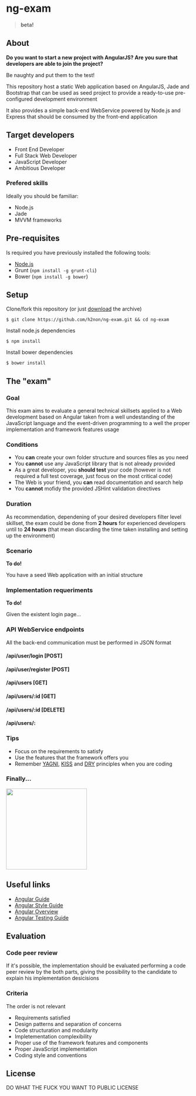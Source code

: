 # ng-exam

> **beta!**

## About

**Do you want to start a new project with AngularJS? Are you sure that developers are able to join the project?**

Be naughty and put them to the test!

This repository host a static Web application based on AngularJS, Jade and Bootstrap
that can be used as seed project to provide a ready-to-use pre-configured development environment

It also provides a simple back-end WebService powered by Node.js and Express that should be consumed 
by the front-end application

## Target developers

- Front End Developer 
- Full Stack Web Developer
- JavaScript Developer
- Ambitious Developer

### Prefered skills

Ideally you should be familiar:

- Node.js
- Jade
- MVVM frameworks

## Pre-requisites

Is required you have previously installed the following tools:

- [Node.js](http://nodejs.org)
- Grunt (`npm install -g grunt-cli`)
- Bower (`npm install -g bower`)

## Setup

Clone/fork this repository (or just [download](https://github.com/h2non/ng-exam/archive/master.zip) the archive)
```
$ git clone https://github.com/h2non/ng-exam.git && cd ng-exam
```
Install node.js dependencies
```
$ npm install
```
Install bower dependencies
```
$ bower install
```

## The "exam"

### Goal

This exam aims to evaluate a general technical skillsets applied to a Web development
based on Angular taken from a well undestanding of the JavaScript language and the event-driven programming 
to a well the proper implementation and framework features usage

### Conditions

- You **can** create your own folder structure and sources files as you need
- You **cannot** use any JavaScript library that is not already provided
- As a great developer, you **should test** your code (however is not required a full test coverage, just focus on the most critical code)
- The Web is your friend, you **can** read documentation and search help
- You **cannot** mofidy the provided JSHint validation directives

### Duration

As recommendation, dependening of your desired developers filter level skillset, 
the exam could be done from **2 hours** for experienced developers until to **24 hours**
(that mean discarding the time taken installing and setting up the environment)

### Scenario

**To do!**

You have a seed Web application with an initial structure 

### Implementation requeriments

**To do!**

Given the existent login page...

### API WebService endpoints

All the back-end communication must be performed in JSON format

#### /api/user/login [POST]

#### /api/user/register [POST]

#### /api/users [GET]

#### /api/users/:id [GET]

#### /api/users/:id [DELETE]

#### /api/users/:

### Tips

- Focus on the requirements to satisfy
- Use the features that the framework offers you
- Remember [YAGNI][yagni], [KISS][kiss] and [DRY][dry] principles when you are coding

### Finally...

<img src="http://oi58.tinypic.com/2m3r9ly.jpg" width="220" />

## Useful links

- [Angular Guide](http://docs.angularjs.org/guide/concepts)
- [Angular Style Guide](https://github.com/mgechev/angularjs-style-guide)
- [Angular Overview](http://glennstovall.com/blog/2013/06/27/angularjs-an-overview/)
- [Angular Testing Guide](http://docs.angularjs.org/guide/dev_guide.unit-testing)

## Evaluation

### Code peer review

If it's possible, the implementation should be evaluated performing a code peer review by the both parts,
giving the possibility to the candidate to explain his implementation desicisions

### Criteria

The order is not relevant

- Requirements satisfied
- Design patterns and separation of concerns
- Code structuration and modularity
- Impletementation complexibility
- Proper use of the framework features and components 
- Proper JavaScript implementation 
- Coding style and conventions

## License

DO WHAT THE FUCK YOU WANT TO PUBLIC LICENSE

[yagni]: http://en.wikipedia.org/wiki/You_aren't_gonna_need_it
[kiss]: http://en.wikipedia.org/wiki/KISS_principle
[dry]: http://en.wikipedia.org/wiki/Don't_repeat_yourself
